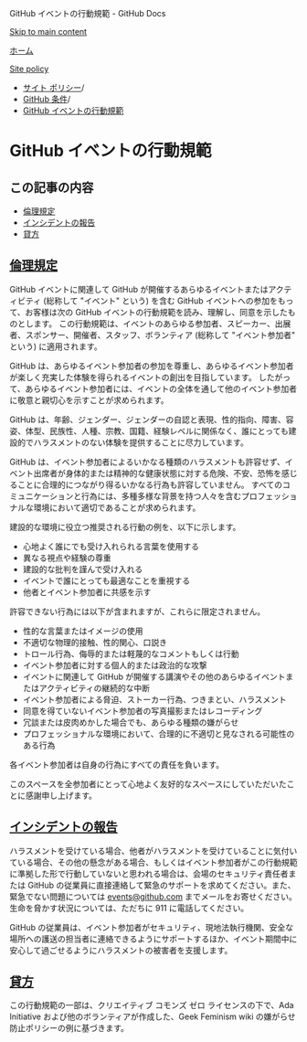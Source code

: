 GitHub イベントの行動規範 - GitHub Docs

[Skip to main content](#main-content)

[ホーム](/ja)

[Site policy](/ja/site-policy)

* [サイト ポリシー](/ja/site-policy)/
* [GitHub 条件](/ja/site-policy/github-terms)/
* [GitHub イベントの行動規範](/ja/site-policy/github-terms/github-event-code-of-conduct)

GitHub イベントの行動規範
==========

この記事の内容
----------

* [倫理規定](#code-of-conduct)
* [インシデントの報告](#reporting-an-incident)
* [貸方](#credit)

[倫理規定](#code-of-conduct)
----------

GitHub イベントに関連して GitHub が開催するあらゆるイベントまたはアクティビティ (総称して "イベント" という) を含む GitHub イベントへの参加をもって、お客様は次の GitHub イベントの行動規範を読み、理解し、同意を示したものとします。 この行動規範は、イベントのあらゆる参加者、スピーカー、出展者、スポンサー、開催者、スタッフ、ボランティア (総称して "イベント参加者" という) に適用されます。

GitHub は、あらゆるイベント参加者の参加を尊重し、あらゆるイベント参加者が楽しく充実した体験を得られるイベントの創出を目指しています。 したがって、あらゆるイベント参加者には、イベントの全体を通して他のイベント参加者に敬意と親切心を示すことが求められます。

GitHub は、年齢、ジェンダー、ジェンダーの自認と表現、性的指向、障害、容姿、体型、民族性、人種、宗教、国籍、経験レベルに関係なく、誰にとっても建設的でハラスメントのない体験を提供することに尽力しています。

GitHub は、イベント参加者によるいかなる種類のハラスメントも許容せず、イベント出席者が身体的または精神的な健康状態に対する危険、不安、恐怖を感じることに合理的につながり得るいかなる行為も許容していません。 すべてのコミュニケーションと行為には、多種多様な背景を持つ人々を含むプロフェッショナルな環境において適切であることが求められます。

建設的な環境に役立つ推奨される行動の例を、以下に示します。

* 心地よく誰にでも受け入れられる言葉を使用する
* 異なる視点や経験の尊重
* 建設的な批判を謹んで受け入れる
* イベントで誰にとっても最適なことを重視する
* 他者とイベント参加者に共感を示す

許容できない行為には以下が含まれますが、これらに限定されません。

* 性的な言葉またはイメージの使用
* 不適切な物理的接触、性的関心、口説き
* トロール行為、侮辱的または軽蔑的なコメントもしくは行動
* イベント参加者に対する個人的または政治的な攻撃
* イベントに関連して GitHub が開催する講演やその他のあらゆるイベントまたはアクティビティの継続的な中断
* イベント参加者による脅迫、ストーカー行為、つきまとい、ハラスメント
* 同意を得ていないイベント参加者の写真撮影またはレコーディング
* 冗談または皮肉めかした場合でも、あらゆる種類の嫌がらせ
* プロフェッショナルな環境において、合理的に不適切と見なされる可能性のある行為

各イベント参加者は自身の行為にすべての責任を負います。

このスペースを全参加者にとって心地よく友好的なスペースにしていただいたことに感謝申し上げます。

[インシデントの報告](#reporting-an-incident)
----------

ハラスメントを受けている場合、他者がハラスメントを受けていることに気付いている場合、その他の懸念がある場合、もしくはイベント参加者がこの行動規範に準拠した形で行動していないと思われる場合は、会場のセキュリティ責任者または GitHub の従業員に直接連絡して緊急のサポートを求めてください。また、緊急でない問題については [events@github.com](mailto:events@github.com) までメールをお寄せください。 生命を脅かす状況については、ただちに 911 に電話してください。

GitHub の従業員は、イベント参加者がセキュリティ、現地法執行機関、安全な場所への護送の担当者に連絡できるようにサポートするほか、イベント期間中に安心して過ごせるようにハラスメントの被害者を支援します。

[貸方](#credit)
----------

この行動規範の一部は、クリエイティブ コモンズ ゼロ ライセンスの下で、Ada Initiative および他のボランティアが作成した、Geek Feminism wiki の嫌がらせ防止ポリシーの例に基づきます。
